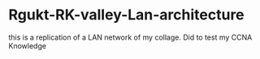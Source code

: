 # Rgukt-RK-valley-Lan-architecture
this is a replication of a LAN network of my collage. Did to test my CCNA Knowledge
